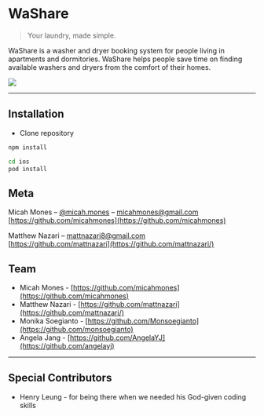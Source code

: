# WaShare
> Your laundry, made simple.  

WaShare is a washer and dryer booking system for people living in apartments and dormitories.
WaShare helps people save time on finding available washers and dryers from the comfort of their homes.


![](https://i.imgur.com/GDD4dzB.png)

---

## Installation
- Clone repository

```sh
npm install
```

```sh
cd ios
pod install
```

## Meta

Micah Mones – [@micah.mones](https://instagram.com/micah.mones) – micahmones@gmail.com  
[https://github.com/micahmones](https://github.com/micahmones)  

Matthew Nazari – mattnazari8@gmail.com  
[https://github.com/mattnazari](https://github.com/mattnazari/)

## Team

* Micah Mones - [https://github.com/micahmones](https://github.com/micahmones)  
* Matthew Nazari - [https://github.com/mattnazari](https://github.com/mattnazari/)  
* Monika Soegianto - [https://github.com/Monsoegianto](https://github.com/monsoegianto)  
* Angela Jang - [https://github.com/AngelaYJ](https://github.com/angelayj)  

---

## Special Contributors

* Henry Leung - for being there when we needed his God-given coding skills
